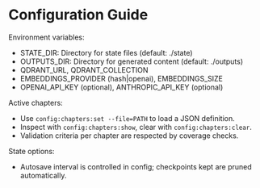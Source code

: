 # Configuration Guide

Environment variables:
- STATE_DIR: Directory for state files (default: ./state)
- OUTPUTS_DIR: Directory for generated content (default: ./outputs)
- QDRANT_URL, QDRANT_COLLECTION
- EMBEDDINGS_PROVIDER (hash|openai), EMBEDDINGS_SIZE
- OPENAI_API_KEY (optional), ANTHROPIC_API_KEY (optional)

Active chapters:
- Use `config:chapters:set --file=PATH` to load a JSON definition.
- Inspect with `config:chapters:show`, clear with `config:chapters:clear`.
- Validation criteria per chapter are respected by coverage checks.

State options:
- Autosave interval is controlled in config; checkpoints kept are pruned automatically.
